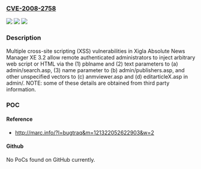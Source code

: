 ### [CVE-2008-2758](https://cve.mitre.org/cgi-bin/cvename.cgi?name=CVE-2008-2758)
![](https://img.shields.io/static/v1?label=Product&message=n%2Fa&color=blue)
![](https://img.shields.io/static/v1?label=Version&message=n%2Fa&color=blue)
![](https://img.shields.io/static/v1?label=Vulnerability&message=n%2Fa&color=brighgreen)

### Description

Multiple cross-site scripting (XSS) vulnerabilities in Xigla Absolute News Manager XE 3.2 allow remote authenticated administrators to inject arbitrary web script or HTML via the (1) pblname and (2) text parameters to (a) admin/search.asp, (3) name parameter to (b) admin/publishers.asp, and other unspecified vectors to (c) anmviewer.asp and (d) editarticleX.asp in admin/.  NOTE: some of these details are obtained from third party information.

### POC

#### Reference
- http://marc.info/?l=bugtraq&m=121322052622903&w=2

#### Github
No PoCs found on GitHub currently.

